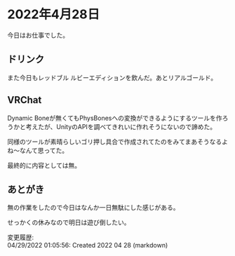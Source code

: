 # 2022年4月28日

今日はお仕事でした。

## ドリンク

また今日もレッドブル ルビーエディションを飲んだ。あとリアルゴールド。

## VRChat

Dynamic Boneが無くてもPhysBonesへの変換ができるようにするツールを作ろうかと考えたが、UnityのAPIを調べてきれいに作れそうにないので諦めた。

同様のツールが素晴らしいゴリ押し具合で作成されてたのをみてまあそうなるよね～なんて思ってた。

最終的に内容としては無。

## あとがき

無の作業をしたので今日はなんか一日無駄にした感じがある。

せっかくの休みなので明日は遊び倒したい。

変更履歴:  
04/29/2022 01:05:56: Created 2022 04 28 (markdown)  
